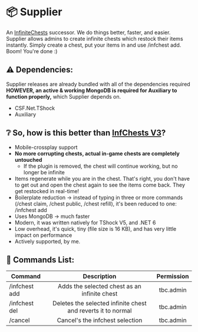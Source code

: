 # 📦 Supplier

An [InfiniteChests](https://github.com/MarioFoli/InfiniteChestsV3) successor. 
We do things better, faster, and easier. Supplier allows admins to create infinite chests which restock their items instantly. Simply create a chest, put your items in and use /infchest add. Boom! You're done :)

## ⚠️ Dependencies:

Supplier releases are already bundled with all of the dependencies required **HOWEVER, an active & working MongoDB is required for Auxiliary to function properly,** which Supplier depends on.
- CSF.Net.TShock
- Auxiliary

## ❔ So, how is this better than [InfChests V3](https://github.com/MarioFoli/InfiniteChestsV3)?
 - Mobile-crossplay support
 - **No more corrupting chests, actual in-game chests are completely untouched**
    - If the plugin is removed, the chest will continue working, but no longer be infinite
 - Items regenerate while you are in the chest. That's right, you don't have to get out and open the chest again to see the items come back. They get restocked in real-time!
 - Boilerplate reduction -> instead of typing in three or more commands (/chest claim, /chest public, /chest refill), it's been reduced to one: /infchest add
 - Uses MongoDB -> much faster
 - Modern, it was written natively for TShock V5, and .NET 6
 - Low overhead, it's quick, tiny (file size is 16 KB), and has very little impact on performance
 - Actively supported, by me.


## 📜 Commands List:

| Command        |Description     |Permission    |
| ------------- |:-------------:|  :-----------:|
| /infchest add    |Adds the selected chest as an infinite chest | tbc.admin |
| /infchest del    |Deletes the selected infinite chest and reverts it to normal | tbc.admin |
| /cancel    |Cancel's the infchest selection | tbc.admin |

